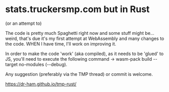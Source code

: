 # stats.truckersmp.com but in Rust
(or an attempt to)

The code is pretty much Spaghetti right now and some stuff might be... weird, that's due it's my first attempt at WebAssembly and many changes to the code. WHEN I have time, I'll work on improving it.

In order to make the code 'work' (aka compiled), as it needs to be 'glued' to JS, you'll need to execute the following command -> wasm-pack build --target no-modules (--debug).


Any suggestion (preferably via the TMP thread) or commit is welcome. 



https://dr-ham.github.io/tmp-rust/
